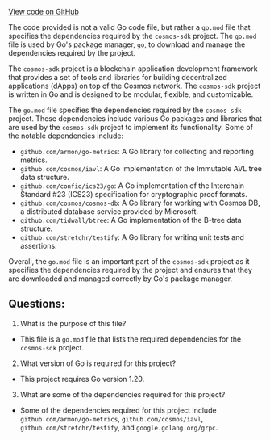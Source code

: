 [View code on GitHub](https://github.com/cosmos/cosmos-sdk.git/store/go.mod)

The code provided is not a valid Go code file, but rather a `go.mod` file that specifies the dependencies required by the `cosmos-sdk` project. The `go.mod` file is used by Go's package manager, `go`, to download and manage the dependencies required by the project.

The `cosmos-sdk` project is a blockchain application development framework that provides a set of tools and libraries for building decentralized applications (dApps) on top of the Cosmos network. The `cosmos-sdk` project is written in Go and is designed to be modular, flexible, and customizable.

The `go.mod` file specifies the dependencies required by the `cosmos-sdk` project. These dependencies include various Go packages and libraries that are used by the `cosmos-sdk` project to implement its functionality. Some of the notable dependencies include:

- `github.com/armon/go-metrics`: A Go library for collecting and reporting metrics.
- `github.com/cosmos/iavl`: A Go implementation of the Immutable AVL tree data structure.
- `github.com/confio/ics23/go`: A Go implementation of the Interchain Standard #23 (ICS23) specification for cryptographic proof formats.
- `github.com/cosmos/cosmos-db`: A Go library for working with Cosmos DB, a distributed database service provided by Microsoft.
- `github.com/tidwall/btree`: A Go implementation of the B-tree data structure.
- `github.com/stretchr/testify`: A Go library for writing unit tests and assertions.

Overall, the `go.mod` file is an important part of the `cosmos-sdk` project as it specifies the dependencies required by the project and ensures that they are downloaded and managed correctly by Go's package manager.
## Questions: 
 1. What is the purpose of this file?
- This file is a `go.mod` file that lists the required dependencies for the `cosmos-sdk` project.

2. What version of Go is required for this project?
- This project requires Go version 1.20.

3. What are some of the dependencies required for this project?
- Some of the dependencies required for this project include `github.com/armon/go-metrics`, `github.com/cosmos/iavl`, `github.com/stretchr/testify`, and `google.golang.org/grpc`.
